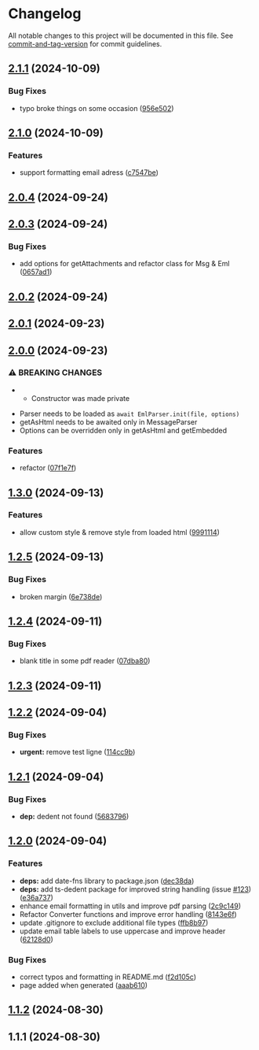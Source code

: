 # Changelog

All notable changes to this project will be documented in this file. See [commit-and-tag-version](https://github.com/absolute-version/commit-and-tag-version) for commit guidelines.

## [2.1.1](https://github.com/Mara-Li/mail-export/compare/v2.1.0...v2.1.1) (2024-10-09)


### Bug Fixes

* typo broke things on some occasion ([956e502](https://github.com/Mara-Li/mail-export/commit/956e5029ca77fba6d800384f862aaed691b5e6cc))

## [2.1.0](https://github.com/Mara-Li/mail-export/compare/v2.0.4...v2.1.0) (2024-10-09)


### Features

* support formatting email adress ([c7547be](https://github.com/Mara-Li/mail-export/commit/c7547bed03d74a374cb69d65e27a35a3d2a3c917))

## [2.0.4](https://github.com/Mara-Li/Archivette/compare/v2.0.3...v2.0.4) (2024-09-24)

## [2.0.3](https://github.com/Mara-Li/Archivette/compare/v2.0.2...v2.0.3) (2024-09-24)


### Bug Fixes

* add options for getAttachments and refactor class for Msg & Eml ([0657ad1](https://github.com/Mara-Li/Archivette/commit/0657ad1e3c06d3bd1dab66204e520d6fb783cf03))

## [2.0.2](https://github.com/Mara-Li/Archivette/compare/v2.0.1...v2.0.2) (2024-09-24)

## [2.0.1](https://github.com/Mara-Li/Archivette/compare/v2.0.0...v2.0.1) (2024-09-23)

## [2.0.0](https://github.com/Mara-Li/Archivette/compare/v1.3.0...v2.0.0) (2024-09-23)


### ⚠ BREAKING CHANGES

*  - Constructor was made private
 - Parser needs to be loaded as `await EmlParser.init(file, options)`
 - getAsHtml needs to be awaited only in MessageParser
 - Options can be overridden only in getAsHtml and getEmbedded

### Features

* refactor ([07f1e7f](https://github.com/Mara-Li/Archivette/commit/07f1e7faf2a390eebc27fb3ee9c7e438925d470e))

## [1.3.0](https://github.com/Mara-Li/Archivette/compare/v1.2.5...v1.3.0) (2024-09-13)


### Features

* allow custom style & remove style from loaded html ([9991114](https://github.com/Mara-Li/Archivette/commit/9991114d1d707bf2b52a2c55d9eda2e0a81accb3))

## [1.2.5](https://github.com/Mara-Li/Archivette/compare/v1.2.4...v1.2.5) (2024-09-13)


### Bug Fixes

* broken margin ([6e738de](https://github.com/Mara-Li/Archivette/commit/6e738de2ca2bc13c171d6bc39953cc3f992b7010))

## [1.2.4](https://github.com/Mara-Li/Archivette/compare/v1.2.3...v1.2.4) (2024-09-11)


### Bug Fixes

* blank title in some pdf reader ([07dba80](https://github.com/Mara-Li/Archivette/commit/07dba80f6c29213bdbdd6f25ac8324dd2ae38f9a))

## [1.2.3](https://github.com/Mara-Li/Archivette/compare/v1.2.2...v1.2.3) (2024-09-11)

## [1.2.2](https://github.com/Mara-Li/Archivette/compare/v1.2.1...v1.2.2) (2024-09-04)


### Bug Fixes

* **urgent:** remove test ligne ([114cc9b](https://github.com/Mara-Li/Archivette/commit/114cc9bf596358ae2bda6e5b862f7bddbf1498be))

## [1.2.1](https://github.com/Mara-Li/Archivette/compare/v1.2.0...v1.2.1) (2024-09-04)


### Bug Fixes

* **dep:** dedent not found ([5683796](https://github.com/Mara-Li/Archivette/commit/5683796510e262a957f8985d750f742a8ff771d5))

## [1.2.0](https://github.com/Mara-Li/Archivette/compare/v1.1.2...v1.2.0) (2024-09-04)


### Features

* **deps:** add date-fns library to package.json ([dec38da](https://github.com/Mara-Li/Archivette/commit/dec38da3145a51c588fa72414dfad2241427ab75))
* **deps:** add ts-dedent package for improved string handling (issue [#123](https://github.com/Mara-Li/Archivette/issues/123)) ([e36a737](https://github.com/Mara-Li/Archivette/commit/e36a7376ae120318df1eada7a541d9052a0e7145))
* enhance email formatting in utils and improve pdf parsing ([2c9c149](https://github.com/Mara-Li/Archivette/commit/2c9c1493b5bb0e2bceedbb123ff4fcb2aeee58bf))
* Refactor Converter functions and improve error handling ([8143e6f](https://github.com/Mara-Li/Archivette/commit/8143e6f789b98e571d7a8ddd62e5437ceb7c314b))
* update .gitignore to exclude additional file types ([ffb8b97](https://github.com/Mara-Li/Archivette/commit/ffb8b9717db89f4a3469c1cffd98f78f3697044b))
* update email table labels to use uppercase and improve header ([62128d0](https://github.com/Mara-Li/Archivette/commit/62128d0987efaf4d39771b5e36e5afd96a642412))


### Bug Fixes

* correct typos and formatting in README.md ([f2d105c](https://github.com/Mara-Li/Archivette/commit/f2d105c5a6b2a95209e2f3d08f5f4951f36f913e))
* page added when generated ([aaab610](https://github.com/Mara-Li/Archivette/commit/aaab610757cfb0ea11469be24796cb0fcc1228d6))

## [1.1.2](https://github.com/Mara-Li/Archivette/compare/v1.1.1...v1.1.2) (2024-08-30)

## 1.1.1 (2024-08-30)
